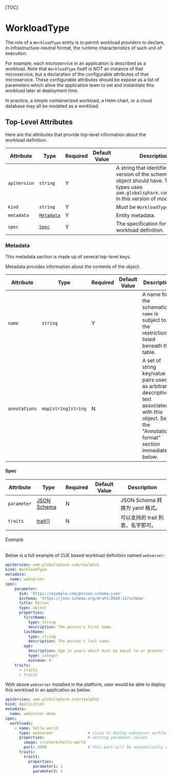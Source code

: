 [TOC]

# WorkloadType

The role of a `WorkloadType` entity is to permit workload providers to declare, in infrastructure-neutral format, the runtime characteristics of such unit of execution. 

For example, each microservice in an application is described as a workload. Note that `WorkloadType` itself is *NOT* an instance of that microservice, but a declaration of the configurable attributes of that microservice. These configurable attributes should be expose as a list of parameters 
which allow the application team to set and instantiate this workload later at deployment time.

In practice, a simple containerized workload, a Helm chart, or a cloud database may all be modeled as a workload.

## Top-Level Attributes

Here are the attributes that provide top-level information about the workload definition.

| Attribute | Type | Required | Default Value | Description |
|-----------|------|----------|---------------|-------------|
| `apiVersion` | `string` | Y | | A string that identifies the version of the schema the object should have. The core types uses `aam.globalsphare.com/v1alpha1` in this version of model |
| `kind` | `string` | Y || Must be `WorkloadType` |
| `metadata` | [`Metadata`](#metadata) | Y | | Entity metadata. |
| `spec`| [`Spec`](#spec) | Y | | The specification for the workload definition. |

### Metadata

This metadata section is made up of several top-level keys.

Metadata provides information about the contents of the object.

| Attribute | Type | Required | Default Value | Description |
|-----------|------|----------|---------------|-------------|
| `name` | `string` | Y | | A name for the schematic. `name` is subject to the restrictions listed beneath this table. |
| `annotations` | `map[string]string`| N || A set of string key/value pairs used as arbitrary descriptive text associated with this object. See the "Annotations format" section immediately below. |


#### Spec

| Attribute | Type | Required | Default Value | Description |
|-----------|------|----------|---------------|-------------|
| `parameter` | [JSON Schema](#https://json-schema.org/) | N | | JSON Schema 转换为 yaml 格式。 |
| `traits` | [trait](#trait.md)[] | N | | 可以支持的 trait 列表，名字即可。 |

###### Example

Below is a full example of CUE based workload definition named `webserver`:

```yaml
apiVersion: aam.globalsphare.com/v1alpha1
kind: WorkloadType
metadata:
  name: webserver
spec:
    parameter:
      $id: 'https://example.com/person.schema.json'
      $schema: 'https://json-schema.org/draft/2020-12/schema'
      title: Person
      type: object
      properties:
        firstName:
          type: string
          description: The person's first name.
        lastName:
          type: string
          description: The person's last name.
        age:
          description: Age in years which must be equal to or greater than zero.
          type: integer
          minimum: 0
    traits:
      - trait1
      - trait2
```

With above `webserver` installed in the platform, user would be able to deploy this workload in an application as below:

```yaml
apiVersion: aam.globalsphare.com/v1alpha1
kind: Application
metadata:
  name: webserver-demo
spec:
  workloads:
    - name: hello-world
      type: webserver               # claim to deploy webserver workload definition
      properties:                   # setting parameter values
        image: crccheck/hello-world
        port: 8000                  # this port will be automatically exposed to public
      traits:
        trait1:
          properties:
            parameter1: 1
            parameter2: 2

```